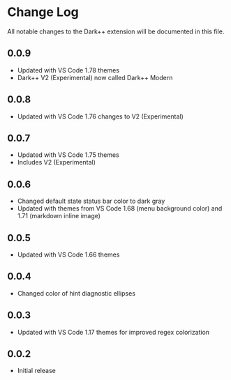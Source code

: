 # Change Log
All notable changes to the Dark++ extension will be documented in this file.

## 0.0.9
- Updated with VS Code 1.78 themes
- Dark++ V2 (Experimental) now called Dark++ Modern

## 0.0.8
- Updated with VS Code 1.76 changes to V2 (Experimental)

## 0.0.7
- Updated with VS Code 1.75 themes
- Includes V2 (Experimental)

## 0.0.6
- Changed default state status bar color to dark gray
- Updated with themes from VS Code 1.68 (menu background color) and 1.71 (markdown inline image)

## 0.0.5
- Updated with VS Code 1.66 themes

## 0.0.4
- Changed color of hint diagnostic ellipses

## 0.0.3
- Updated with VS Code 1.17 themes for improved regex colorization

## 0.0.2
- Initial release
